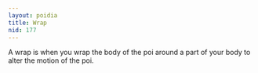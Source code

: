 ```yaml
---
layout: poidia
title: Wrap
nid: 177
---
```


A wrap is when you wrap the body of the poi around a part of your body to alter the motion of the poi.
